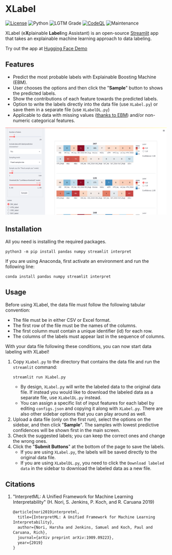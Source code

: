 # XLabel

[![License](https://img.shields.io/github/license/donlapark/XLabel)](LICENSE)
![Python](https://img.shields.io/badge/python-3.7_|_3.8-blue.svg)
![LGTM Grade](https://img.shields.io/lgtm/grade/python/github/donlapark/XLabel)
[![CodeQL](https://github.com/donlapark/XLabel/actions/workflows/codeql.yml/badge.svg)](https://github.com/donlapark/XLabel/actions/workflows/codeql.yml)
![Maintenance](https://img.shields.io/maintenance/yes/2022)

XLabel (e**X**plainable **Label**ing Assistant) is an open-source [Streamlit](https://streamlit.io/) app that takes an explainable machine learning approach to data labeling.

Try out the app at [<ins>Hugging Face Demo</ins>](https://huggingface.co/spaces/Donlapark/XLabel)

## Features
* Predict the most probable labels with Explainable Boosting Machine (EBM).
* User chooses the options and then click the "**Sample**" button to shows the predicted labels.
* Show the contributions of each feature towards the predicted labels.
* Option to write the labels directly into the data file (use `XLabel.py`) or save them in a separate file (use `XLabelDL.py`)
* Applicable to data with missing values ([thanks to EBM](https://github.com/interpretml/interpret/issues/18)) and/or non-numeric categorical features.

![Screenshot](screenshot/XLabel_screenshot.png)

## Installation
All you need is installing the required packages.
```
python3 -m pip install pandas numpy streamlit interpret
```
If you are using Anaconda, first activate an environment and run the following line:
```
conda install pandas numpy streamlit interpret
```

## Usage
Before using XLabel, the data file must follow the following tabular convention:
* The file must be in either CSV or Excel format.
* The first row of the file must be the names of the columns.
* The first column must contain a unique identifier (id) for each row.
* The columns of the labels must appear last in the sequence of columns.

With your data file following these conditions, you can now start data labeling with XLabel!
1. Copy `XLabel.py` to the directory that contains the data file and run the `streamlit` command:
    ```
    streamlit run XLabel.py
    ```
    * By design, `XLabel.py` will write the labeled data to the original data file. If instead you would like to download the labeled data as a separate file, use `XLabelDL.py` instead.
    * You can assign a specific list of input features for each label by editing `configs.json` and copying it along with `XLabel.py`. There are also other sidebar options that you can play around as well.
2. Upload a data file (only on the first run), select the options on the sidebar, and then click "**Sample**". The samples with lowest predictive confidences will be shown first in the main screen.
3. Check the suggested labels; you can keep the correct ones and change the wrong ones.
4. Click the "**Submit Buttons**" at the bottom of the page to save the labels. 
    * If you are using `XLabel.py`, the labels will be saved directly to the original data file.
    * If you are using `XLabelDL.py`, you need to click the `Download labeled data` in the sidebar to download the labeled data as a new file.

## Citations
1. "InterpretML: A Unified Framework for Machine Learning Interpretability" (H. Nori, S. Jenkins, P. Koch, and R. Caruana 2019)
    ```
    @article{nori2019interpretml,
      title={InterpretML: A Unified Framework for Machine Learning Interpretability},
      author={Nori, Harsha and Jenkins, Samuel and Koch, Paul and Caruana, Rich},
      journal={arXiv preprint arXiv:1909.09223},
      year={2019}
    }    
    ```

